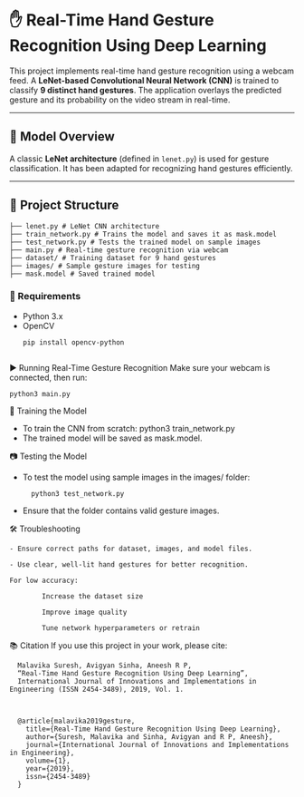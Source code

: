 
# ✋ Real-Time Hand Gesture Recognition Using Deep Learning

This project implements real-time hand gesture recognition using a webcam feed. A **LeNet-based Convolutional Neural Network (CNN)** is trained to classify **9 distinct hand gestures**. The application overlays the predicted gesture and its probability on the video stream in real-time.

---

## 🧠 Model Overview

A classic **LeNet architecture** (defined in `lenet.py`) is used for gesture classification. It has been adapted for recognizing hand gestures efficiently.

---

## 📁 Project Structure

    ├── lenet.py # LeNet CNN architecture
    ├── train_network.py # Trains the model and saves it as mask.model
    ├── test_network.py # Tests the trained model on sample images
    ├── main.py # Real-time gesture recognition via webcam
    ├── dataset/ # Training dataset for 9 hand gestures
    ├── images/ # Sample gesture images for testing
    ├── mask.model # Saved trained model


### 🔧 Requirements

- Python 3.x  
- OpenCV  
  ```bash
  pip install opencv-python



▶️ Running Real-Time Gesture Recognition
Make sure your webcam is connected, then run:
    
    python3 main.py

🧪 Training the Model
- To train the CNN from scratch:
    python3 train_network.py
- The trained model will be saved as mask.model.

📷 Testing the Model
- To test the model using sample images in the images/ folder:

        python3 test_network.py

- Ensure that the folder contains valid gesture images.

🛠️ Troubleshooting

    - Ensure correct paths for dataset, images, and model files.
    
    - Use clear, well-lit hand gestures for better recognition.
    
    For low accuracy:
            
            Increase the dataset size
            
            Improve image quality
            
            Tune network hyperparameters or retrain

📚 Citation
If you use this project in your work, please cite:

      Malavika Suresh, Avigyan Sinha, Aneesh R P,
      “Real-Time Hand Gesture Recognition Using Deep Learning”,
      International Journal of Innovations and Implementations in Engineering (ISSN 2454-3489), 2019, Vol. 1.



      @article{malavika2019gesture,
        title={Real-Time Hand Gesture Recognition Using Deep Learning},
        author={Suresh, Malavika and Sinha, Avigyan and R P, Aneesh},
        journal={International Journal of Innovations and Implementations in Engineering},
        volume={1},
        year={2019},
        issn={2454-3489}
      }



